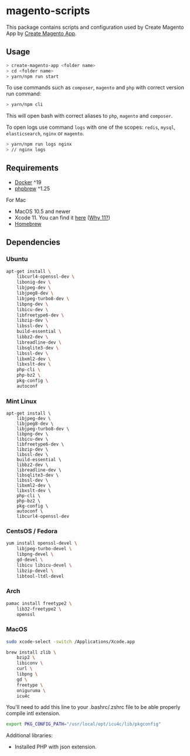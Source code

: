 # magento-scripts

This package contains scripts and configuration used by Create Magento App by [Create Magento App](https://github.com/scandipwa/create-magento-app).

## Usage

```bash
> create-magento-app <folder name>
> cd <folder name>
> yarn/npm run start
```

To use commands such as `composer`, `magento` and `php` with correct version run command:
```bash
> yarn/npm cli
```
This will open bash with correct aliases to `php`, `magento` and `composer`.

To open logs use command `logs` with one of the scopes: `redis`, `mysql`, `elasticsearch`, `nginx` or `magento`.
```bash
> yarn/npm run logs nginx
> // nginx logs
```

## Requirements

- [Docker](https://docs.docker.com/get-docker/) ^19
- [phpbrew](https://github.com/phpbrew/phpbrew) ^1.25

For Mac
- MacOS 10.5 and newer
- Xcode 11. You can find it [here](https://developer.apple.com/download/more/) ([Why 11?](https://github.com/Homebrew/homebrew-core/pull/61820#issuecomment-702787649))  
- [Homebrew](https://brew.sh/)  

## Dependencies

### Ubuntu

```sh
apt-get install \
    libcurl4-openssl-dev \
    libonig-dev \
    libjpeg-dev \
    libjpeg8-dev \
    libjpeg-turbo8-dev \
    libpng-dev \
    libicu-dev \
    libfreetype6-dev \
    libzip-dev \
    libssl-dev \
    build-essential \
    libbz2-dev \
    libreadline-dev \
    libsqlite3-dev \
    libssl-dev \
    libxml2-dev \
    libxslt-dev \
    php-cli \
    php-bz2 \
    pkg-config \
    autoconf
```

### Mint Linux

```
apt-get install \
    libjpeg-dev \
    libjpeg8-dev \
    libjpeg-turbo8-dev \
    libpng-dev \
    libicu-dev \
    libfreetype6-dev \
    libzip-dev \
    libssl-dev \
    build-essential \
    libbz2-dev \
    libreadline-dev \
    libsqlite3-dev \
    libssl-dev \
    libxml2-dev \
    libxslt-dev \
    php-cli \
    php-bz2 \
    pkg-config \
    autoconf \
    libcurl4-openssl-dev 
```

### CentsOS / Fedora
```sh
yum install openssl-devel \
    libjpeg-turbo-devel \
    libpng-devel \
    gd-devel \
    libicu libicu-devel \
    libzip-devel \
    libtool-ltdl-devel
```

### Arch
```sh
pamac install freetype2 \
    lib32-freetype2 \
    openssl
```

### MacOS

```sh
sudo xcode-select -switch /Applications/Xcode.app
```
```sh
brew install zlib \
    bzip2 \
    libiconv \
    curl \
    libpng \
    gd \
    freetype \
    oniguruma \
    icu4c
```

You'll need to add this line to your .bashrc/.zshrc file to be able properly compile intl extension.
```bash
export PKG_CONFIG_PATH="/usr/local/opt/icu4c/lib/pkgconfig"
```

Additional libraries:  
- Installed PHP with json extension.  
